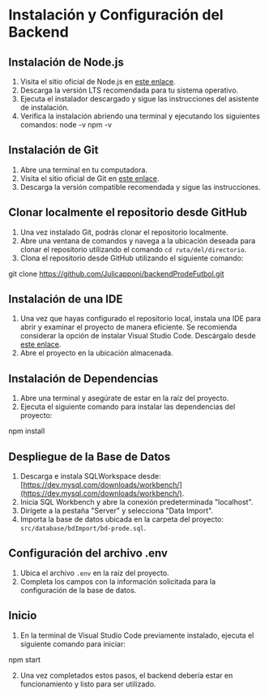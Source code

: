 # Instalación y Configuración del Backend

## Instalación de Node.js

1. Visita el sitio oficial de Node.js en [este enlace](https://nodejs.org/).
2. Descarga la versión LTS recomendada para tu sistema operativo.
3. Ejecuta el instalador descargado y sigue las instrucciones del asistente de instalación.
4. Verifica la instalación abriendo una terminal y ejecutando los siguientes comandos:
 node -v
 npm -v

## Instalación de Git

1. Abre una terminal en tu computadora.
2. Visita el sitio oficial de Git en [este enlace](https://git-scm.com/download/win).
3. Descarga la versión compatible recomendada y sigue las instrucciones.

## Clonar localmente el repositorio desde GitHub

1. Una vez instalado Git, podrás clonar el repositorio localmente.
2. Abre una ventana de comandos y navega a la ubicación deseada para clonar el repositorio utilizando el comando `cd ruta/del/directorio`.
3. Clona el repositorio desde GitHub utilizando el siguiente comando:

git clone https://github.com/Julicapponi/backendProdeFutbol.git

## Instalación de una IDE

1. Una vez que hayas configurado el repositorio local, instala una IDE para abrir y examinar el proyecto de manera eficiente. Se recomienda considerar la opción de instalar Visual Studio Code. Descárgalo desde [este enlace](https://code.visualstudio.com/download).
2. Abre el proyecto en la ubicación almacenada.

## Instalación de Dependencias

1. Abre una terminal y asegúrate de estar en la raíz del proyecto.
2. Ejecuta el siguiente comando para instalar las dependencias del proyecto:

npm install

## Despliegue de la Base de Datos

1. Descarga e instala SQLWorkspace desde: [https://dev.mysql.com/downloads/workbench/](https://dev.mysql.com/downloads/workbench/).
2. Inicia SQL Workbench y abre la conexión predeterminada "localhost".
3. Dirígete a la pestaña "Server" y selecciona "Data Import".
4. Importa la base de datos ubicada en la carpeta del proyecto: `src/database/bdImport/bd-prode.sql`.

## Configuración del archivo .env

1. Ubica el archivo `.env` en la raíz del proyecto.
2. Completa los campos con la información solicitada para la configuración de la base de datos.

## Inicio

1. En la terminal de Visual Studio Code previamente instalado, ejecuta el siguiente comando para iniciar:

npm start

2. Una vez completados estos pasos, el backend debería estar en funcionamiento y listo para ser utilizado.

